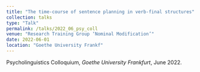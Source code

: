 ```yaml
---
title: "The time-course of sentence planning in verb-final structures"
collection: talks
type: "Talk"
permalink: /talks/2022_06_psy_coll
venue: "Research Training Group ‘Nominal Modification’"
date: 2022-06-01
location: "Goethe University Frankf"
---
```

Psycholinguistics Colloquium, _Goethe University Frankfurt_, June 2022.